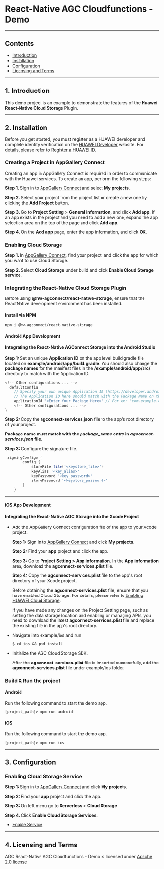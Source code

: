 # React-Native AGC Cloudfunctions - Demo

---

## Contents

- [Introduction](#1-introduction)
- [Installation](#2-installation)
- [Configuration](#3-configuration)
- [Licensing and Terms](#4-licensing-and-terms)

---

## 1. Introduction

This demo project is an example to demonstrate the features of the **Huawei React-Native Cloud Storage** Plugin.

---

## 2. Installation

Before you get started, you must register as a HUAWEI developer and complete identity verification on the [HUAWEI Developer](https://developer.huawei.com/consumer/en/) website. For details, please refer to [Register a HUAWEI ID](https://developer.huawei.com/consumer/en/doc/start/registration-and-verification-0000001053628148).

### Creating a Project in AppGallery Connect

Creating an app in AppGallery Connect is required in order to communicate with the Huawei services. To create an app, perform the following steps:

**Step 1.** Sign in to [AppGallery Connect](https://developer.huawei.com/consumer/en/service/josp/agc/index.html)  and select **My projects**.

**Step 2.** Select your project from the project list or create a new one by clicking the **Add Project** button.

**Step 3.** Go to **Project Setting** > **General information**, and click **Add app**.
If an app exists in the project and you need to add a new one, expand the app selection area on the top of the page and click **Add app**.

**Step 4.** On the **Add app** page, enter the app information, and click **OK**.

### Enabling Cloud Storage

**Step 1.** In [AppGallery Connect](https://developer.huawei.com/consumer/en/service/josp/agc/index.html), find your project, and click the app for which you want to use Cloud Storage.

**Step 2.** Select **Cloud Storage** under build and click **Enable Cloud Storage service**.
### Integrating the React-Native Cloud Storage Plugin

Before using **@hw-agconnect/react-native-storage**, ensure that the ReactNative development environment has been installed.

#### Install via NPM

```
npm i @hw-agconnect/react-native-storage
```

#### Android App Development

#### Integrating the React-Native AGConnect Storage into the Android Studio

**Step 1:** Set an unique **Application ID** on the app level build gradle file located on **example/android/app/build.gradle**. You should also change the **package names** for the manifest files in the **/example/android/app/src/** directory to match with the Application ID. 
  ```gradle
  <!-- Other configurations ... -->
    defaultConfig {
      // Specify your own unique Application ID (https://developer.android.com/studio/build/application-id.html). You may need to change the package name on AndroidManifest.xml and MainActivity.java respectively.
      // The Application ID here should match with the Package Name on the AppGalleryConnect
      applicationId "<Enter_Your_Package_Here>" // For ex: "com.example.clouddb"
      <!-- Other configurations ... -->
  }
  ```

**Step 2:** Copy the **agconnect-services.json** file to the app's root directory of your project.
    
**Package name must match with the _package_name_ entry in _agconnect-services.json_ file.**

**Step 3:** Configure the signature file.

```gradle
 signingConfigs {
        config {
            storeFile file('<keystore_file>')
            keyAlias '<key_alias>'
            keyPassword '<key_password>'
            storePassword '<keystore_password>'
        }
    }
```

---

#### iOS App Development

#### Integrating the React-Native AGC Storage into the Xcode Project

- Add the AppGallery Connect configuration file of the app to your Xcode project.

    **Step 1:** Sign in to [AppGallery Connect](https://developer.huawei.com/consumer/en/service/josp/agc/index.html) and click **My projects**.
    
    **Step 2:** Find your **app** project and click the app.
    
    **Step 3:** Go to **Project Setting > App information**. In the **App information** area, download the **agconnect-services.plist** file.
    
    **Step 4:** Copy the **agconnect-services.plist** file to the app's root directory of your Xcode project.
    
    Before obtaining the **agconnect-services.plist** file, ensure that you have enabled Cloud Storage. For details, please refer to [Enabling HUAWEI Cloud Storage](#enabling-cloud-storage).
    
    If you have made any changes on the Project Setting page, such as setting the data storage location and enabling or managing APIs, you need to download the latest **agconnect-services.plist** file and replace the existing file in the app's root directory.

- Navigate into example/ios and run 
  
    ```
    $ cd ios && pod install
    ```
    
- Initialize the AGC Cloud Storage SDK.

    After the **agconnect-services.plist** file is imported successfully, add the **agconnect-services.plist** file under example/ios folder. 



### Build & Run the project

#### Android

Run the following command to start the demo app.
```
[project_path]> npm run android
```

#### iOS

Run the following command to start the demo app.
```
[project_path]> npm run ios
```

---

## 3. Configuration

### Enabling Cloud Storage Service

**Step 1:** Sign in to [AppGallery Connect](https://developer.huawei.com/consumer/en/service/josp/agc/index.html) and click **My projects**.

**Step 2:** Find your **app** project and click the app.

**Step 3:** On left menu go to **Serverless** > **Cloud Storage**

**Step 4.** Click **Enable Cloud Storage Services**.


- [Enable Service](https://developer.huawei.com/consumer/en/doc/AppGallery-connect-Guides/agc-cloudstorage-enable-service-0000001275330014)

---

## 4. Licensing and Terms

AGC React-Native AGC Cloudfunctions - Demo is licensed under [Apache 2.0 license](LICENCE)
